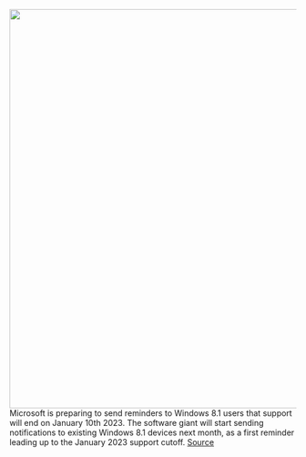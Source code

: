<img src='https://cdn.vox-cdn.com/thumbor/MpIzvWAKFI2rHT9pQ7vZpt-R7P8=/0x0:2600x1626/1200x800/filters:focal(1092x605:1508x1021)/cdn.vox-cdn.com/uploads/chorus_image/image/71011425/849451662.0.jpg' width='700px' /><br/>
Microsoft is preparing to send reminders to Windows 8.1 users that support will end on January 10th 2023. The software giant will start sending notifications to existing Windows 8.1 devices next month, as a first reminder leading up to the January 2023 support cutoff.
<a href='https://www.theverge.com/2022/6/24/23181347/microsoft-windows-8-1-end-of-support-notifications-pop-ups'> Source <a/>
